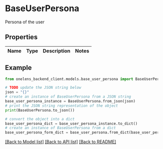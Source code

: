 # BaseUserPersona

Persona of the user

## Properties

Name | Type | Description | Notes
------------ | ------------- | ------------- | -------------

## Example

```python
from onelens_backend_client.models.base_user_persona import BaseUserPersona

# TODO update the JSON string below
json = "{}"
# create an instance of BaseUserPersona from a JSON string
base_user_persona_instance = BaseUserPersona.from_json(json)
# print the JSON string representation of the object
print(BaseUserPersona.to_json())

# convert the object into a dict
base_user_persona_dict = base_user_persona_instance.to_dict()
# create an instance of BaseUserPersona from a dict
base_user_persona_form_dict = base_user_persona.from_dict(base_user_persona_dict)
```
[[Back to Model list]](../README.md#documentation-for-models) [[Back to API list]](../README.md#documentation-for-api-endpoints) [[Back to README]](../README.md)


